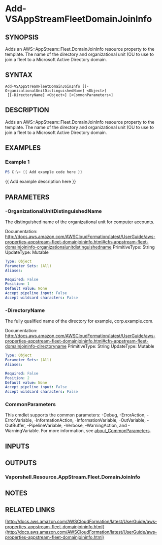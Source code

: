 # Add-VSAppStreamFleetDomainJoinInfo

## SYNOPSIS
Adds an AWS::AppStream::Fleet.DomainJoinInfo resource property to the template.
The name of the directory and organizational unit (OU to use to join a fleet to a Microsoft Active Directory domain.

## SYNTAX

```
Add-VSAppStreamFleetDomainJoinInfo [[-OrganizationalUnitDistinguishedName] <Object>]
 [[-DirectoryName] <Object>] [<CommonParameters>]
```

## DESCRIPTION
Adds an AWS::AppStream::Fleet.DomainJoinInfo resource property to the template.
The name of the directory and organizational unit (OU to use to join a fleet to a Microsoft Active Directory domain.

## EXAMPLES

### Example 1
```powershell
PS C:\> {{ Add example code here }}
```

{{ Add example description here }}

## PARAMETERS

### -OrganizationalUnitDistinguishedName
The distinguished name of the organizational unit for computer accounts.

Documentation: http://docs.aws.amazon.com/AWSCloudFormation/latest/UserGuide/aws-properties-appstream-fleet-domainjoininfo.html#cfn-appstream-fleet-domainjoininfo-organizationalunitdistinguishedname
PrimitiveType: String
UpdateType: Mutable

```yaml
Type: Object
Parameter Sets: (All)
Aliases:

Required: False
Position: 1
Default value: None
Accept pipeline input: False
Accept wildcard characters: False
```

### -DirectoryName
The fully qualified name of the directory for example, corp.example.com.

Documentation: http://docs.aws.amazon.com/AWSCloudFormation/latest/UserGuide/aws-properties-appstream-fleet-domainjoininfo.html#cfn-appstream-fleet-domainjoininfo-directoryname
PrimitiveType: String
UpdateType: Mutable

```yaml
Type: Object
Parameter Sets: (All)
Aliases:

Required: False
Position: 2
Default value: None
Accept pipeline input: False
Accept wildcard characters: False
```

### CommonParameters
This cmdlet supports the common parameters: -Debug, -ErrorAction, -ErrorVariable, -InformationAction, -InformationVariable, -OutVariable, -OutBuffer, -PipelineVariable, -Verbose, -WarningAction, and -WarningVariable. For more information, see [about_CommonParameters](http://go.microsoft.com/fwlink/?LinkID=113216).

## INPUTS

## OUTPUTS

### Vaporshell.Resource.AppStream.Fleet.DomainJoinInfo
## NOTES

## RELATED LINKS

[http://docs.aws.amazon.com/AWSCloudFormation/latest/UserGuide/aws-properties-appstream-fleet-domainjoininfo.html](http://docs.aws.amazon.com/AWSCloudFormation/latest/UserGuide/aws-properties-appstream-fleet-domainjoininfo.html)

